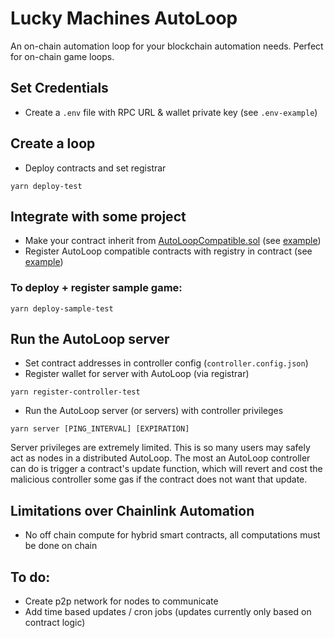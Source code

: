 # Lucky Machines AutoLoop

An on-chain automation loop for your blockchain automation needs. Perfect for on-chain game loops.

## Set Credentials

- Create a `.env` file with RPC URL & wallet private key (see `.env-example`)

## Create a loop

- Deploy contracts and set registrar

```shell
yarn deploy-test
```

## Integrate with some project

- Make your contract inherit from [AutoLoopCompatible.sol](https://github.com/LuckyMachines/autoloop/blob/main/contracts/AutoLoopCompatible.sol) (see [example](https://github.com/LuckyMachines/autoloop/blob/main/contracts/sample/NumberGoUp.sol))
- Register AutoLoop compatible contracts with registry in contract (see [example](https://github.com/LuckyMachines/autoloop/blob/main/contracts/sample/NumberGoUp.sol))

### To deploy + register sample game:

```shell
yarn deploy-sample-test
```

## Run the AutoLoop server

- Set contract addresses in controller config (`controller.config.json`)
- Register wallet for server with AutoLoop (via registrar)

```shell
yarn register-controller-test
```

- Run the AutoLoop server (or servers) with controller privileges

```shell
yarn server [PING_INTERVAL] [EXPIRATION]
```

Server privileges are extremely limited. This is so many users may safely act as nodes in a distributed AutoLoop. The most an AutoLoop controller can do is trigger a contract's update function, which will revert and cost the malicious controller some gas if the contract does not want that update.

## Limitations over Chainlink Automation

- No off chain compute for hybrid smart contracts, all computations must be done on chain

## To do:

- Create p2p network for nodes to communicate
- Add time based updates / cron jobs (updates currently only based on contract logic)
